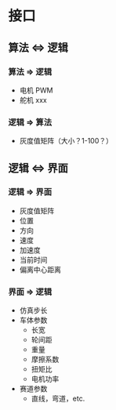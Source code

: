 # 接口

## 算法 <=> 逻辑

### 算法 => 逻辑

* 电机 PWM
* 舵机 xxx

### 逻辑 => 算法

* 灰度值矩阵（大小？1-100？）

## 逻辑 <=> 界面

### 逻辑 => 界面

* 灰度值矩阵
* 位置
* 方向
* 速度
* 加速度
* 当前时间
* 偏离中心距离


### 界面 => 逻辑

* 仿真步长
* 车体参数
    - 长宽
    - 轮间距
    - 重量
    - 摩擦系数
    - 扭矩比
    - 电机功率
* 赛道参数
    - 直线，弯道，etc.
